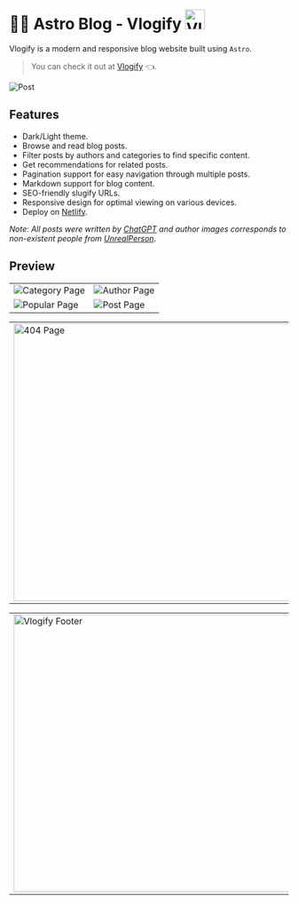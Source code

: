 # 🧑‍🚀 Astro Blog - Vlogify <img src="https://phenomenal-figolla-ec963e.netlify.app/Logo.png" width="36" alt="Vlogify Logo"/>

Vlogify is a modern and responsive blog website built using `Astro`.
> You can check it out at [Vlogify](https://phenomenal-figolla-ec963e.netlify.app/) :point_left:.

![Post](https://github.com/Andresv309/astro-blog/assets/116861909/61285102-c372-4aaf-88a9-b6dc8eb60a13)

## Features
- Dark/Light theme.
- Browse and read blog posts.
- Filter posts by authors and categories to find specific content.
- Get recommendations for related posts.
- Pagination support for easy navigation through multiple posts.
- Markdown support for blog content.
- SEO-friendly slugify URLs.
- Responsive design for optimal viewing on various devices.
- Deploy on [Netlify](https://www.netlify.com/).

_Note_: _All posts were written by [ChatGPT](https://chat.openai.com/) and author images corresponds to non-existent people from [UnrealPerson](https://www.unrealperson.com/)_.

## Preview

<table align="center">
<tr>
  <td><img src="https://github.com/Andresv309/astro-blog/assets/116861909/963609b7-0101-4f2b-b03d-c18130411d8d" alt="Category Page"/></td>
  <td><img src="https://github.com/Andresv309/astro-blog/assets/116861909/a3c51ebf-7c3c-44a7-9757-63492e1f1d33" alt="Author Page"/></td>
</tr>
<tr>
  <td><img src="https://github.com/Andresv309/astro-blog/assets/116861909/344c9fda-b6c3-4bbc-a152-2841d90980f2" alt="Popular Page"/></td>
  <td><img src="https://github.com/Andresv309/astro-blog/assets/116861909/5e86dea0-8671-43dd-afd1-9f2525b8eaa9" alt="Post Page"/></td>
</tr>
</table>

<table align="center">
<tr>
  <td><img src="https://github.com/Andresv309/astro-blog/assets/116861909/6fcbf928-5b34-49bc-a850-aba5c79514a0" width="500" alt="404 Page"/></td>
</tr>
</table>
<table align="center">
<tr>
  <td><img src="https://github.com/Andresv309/astro-blog/assets/116861909/5a7c5d76-14e3-4c6c-bc51-e8ca1282c4f9" width="500" alt="Vlogify Footer"/></td>
</tr>
</table>
